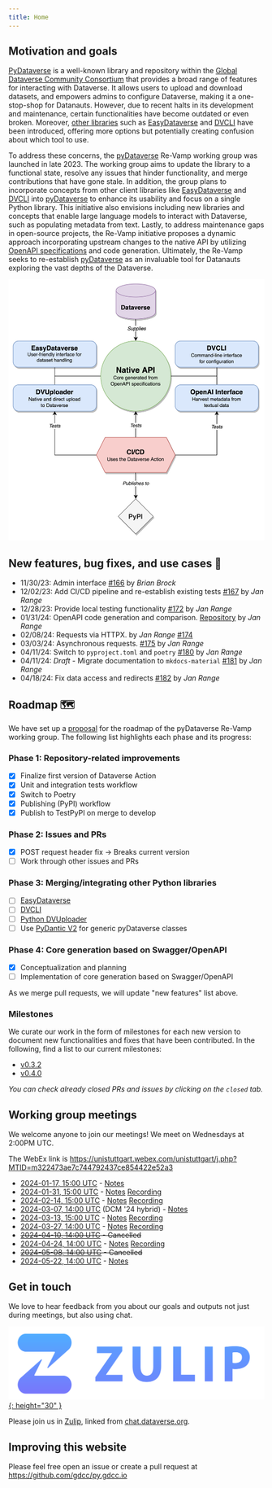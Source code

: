 ```yaml
---
title: Home
---
```


## Motivation and goals

[PyDataverse](https://github.com/gdcc/pyDataverse) is a well-known library and repository within the [Global Dataverse Community Consortium](https://github.com/gdcc) that provides a broad range of features for interacting with Dataverse. It allows users to upload and download datasets, and empowers admins to configure Dataverse, making it a one-stop-shop for Datanauts. However, due to recent halts in its development and maintenance, certain functionalities have become outdated or even broken. Moreover, [other libraries](https://guides.dataverse.org/en/latest/api/client-libraries.html#python) such as [EasyDataverse](https://github.com/gdcc/easyDataverse/tree/flexible-connect/) and [DVCLI](https://github.com/gdcc/dvcli) have been introduced, offering more options but potentially creating confusion about which tool to use.

To address these concerns, the [pyDataverse](https://github.com/gdcc/pyDataverse) Re-Vamp working group was launched in late 2023. The working group aims to update the library to a functional state, resolve any issues that hinder functionality, and merge contributions that have gone stale. In addition, the group plans to incorporate concepts from other client libraries like [EasyDataverse](https://github.com/gdcc/easyDataverse/tree/flexible-connect/) and [DVCLI](https://github.com/gdcc/dvcli) into [pyDataverse](https://github.com/gdcc/pyDataverse) to enhance its usability and focus on a single Python library. This initiative also envisions including new libraries and concepts that enable large language models to interact with Dataverse, such as populating metadata from text. Lastly, to address maintenance gaps in open-source projects, the Re-Vamp initiative proposes a dynamic approach incorporating upstream changes to the native API by utilizing [OpenAPI specifications](https://www.openapis.org) and code generation. Ultimately, the Re-Vamp seeks to re-establish [pyDataverse](https://github.com/gdcc/pyDataverse) as an invaluable tool for Datanauts exploring the vast depths of the Dataverse.

<p align="center">
  <img src="/imgs/overview.png" alt="overview" width="600"/>
</p>

## New features, bug fixes, and use cases 💎

- 11/30/23: Admin interface [#166](https://github.com/gdcc/pyDataverse/pull/166) by _Brian Brock_
- 12/02/23: Add CI/CD pipeline and re-establish existing tests [#167](https://github.com/gdcc/pyDataverse/pull/167) by _Jan Range_
- 12/28/23: Provide local testing functionality [#172](https://github.com/gdcc/pyDataverse/pull/172#issue-2058835054) by _Jan Range_
- 01/31/24: OpenAPI code generation and comparison. [Repository](https://github.com/JR-1991/pyDataverse-generation-analysis) by _Jan Range_
- 02/08/24: Requests via HTTPX. by _Jan Range_ [#174](https://github.com/gdcc/pyDataverse/pull/174#issue-2125828298)
- 03/03/24: Asynchronous requests. [#175](https://github.com/gdcc/pyDataverse/pull/175) by _Jan Range_
- 04/11/24: Switch to `pyproject.toml` and `poetry` [#180](https://github.com/gdcc/pyDataverse/pull/180) by _Jan Range_
- 04/11/24: _Draft_ - Migrate documentation to `mkdocs-material` [#181](https://github.com/gdcc/pyDataverse/pull/181) by _Jan Range_
- 04/18/24: Fix data access and redirects [#182](https://github.com/gdcc/pyDataverse/pull/182) by _Jan Range_

## Roadmap 🗺️

We have set up a [proposal](https://docs.google.com/document/d/15cd_I2caOX5ekJrGI_kTe2KibenMk6kZ4qy9y135_60/edit?usp=sharing) for the roadmap of the pyDataverse Re-Vamp working group. The following list highlights each phase and its progress:

### Phase 1: Repository-related improvements

- [x] Finalize first version of Dataverse Action
- [x] Unit and integration tests workflow
- [x] Switch to Poetry
- [x] Publishing (PyPI) workflow
- [x] Publish to TestPyPI on merge to develop

### Phase 2: Issues and PRs

- [x] POST request header fix → Breaks current version
- [ ] Work through other issues and PRs

### Phase 3: Merging/integrating other Python libraries

- [ ] [EasyDataverse](https://github.com/gdcc/easyDataverse/tree/flexible-connect/)
- [ ] [DVCLI](https://github.com/gdcc/dvcli)
- [ ] [Python DVUploader](https://github.com/gdcc/python-dvuploader/tree/main)
- [ ] Use [PyDantic V2](https://docs.pydantic.dev/latest/) for generic pyDataverse classes

### Phase 4: Core generation based on Swagger/OpenAPI

- [x] Conceptualization and planning
- [ ] Implementation of core generation based on Swagger/OpenAPI

As we merge pull requests, we will update "new features" list above.

### Milestones

We curate our work in the form of milestones for each new version to document new functionalities and fixes that have been contributed. In the following, find a list to our current milestones:

- [v0.3.2](https://github.com/gdcc/pyDataverse/milestone/7)
- [v0.4.0](https://github.com/gdcc/pyDataverse/milestone/8)

*You can check already closed PRs and issues by clicking on the `closed` tab.*

## Working group meetings

We welcome anyone to join our meetings! We meet on Wednesdays at 2:00PM UTC.

The WebEx link is <https://unistuttgart.webex.com/unistuttgart/j.php?MTID=m322473ae7c744792437ce854422e52a3>

- [2024-01-17, 15:00 UTC](https://time.is/compare/1500_17_Jan_2024_in_UTC) - [Notes](https://docs.google.com/document/d/1F6605qYajVfbgrVKNzSDNHjSsIAbMRhfC9STRfD-Z1Y/edit?usp=sharing)
- [2024-01-31, 15:00 UTC](https://time.is/compare/1500_31_Jan_2024_in_UTC) - [Notes](https://docs.google.com/document/d/18nwRey-OhBxheFFIrOPD_nSCrlyH0q31dujLQ0hVZQM/edit?usp=sharing) [Recording](https://drive.google.com/file/d/1P2YumJua5-oQk3CqWTPFz56UFe2TVexD/view?usp=share_link)
- [2024-02-14, 15:00 UTC](https://time.is/compare/1500_14_Feb_2024_in_UTC) - [Notes](https://docs.google.com/document/d/1FH77wrCgh7FqB6uTsap_Thll0JBf5O3_cjK9wcGU-3g/edit?usp=share_link) [Recording](https://drive.google.com/file/d/1OsjG03qZD2wCew1QOc4dxYv2ShbCslSV/view?usp=share_link)
- [2024-03-07, 14:00 UTC](https://time.is/compare/1400_7_Mar_2024_in_UTC) (DCM '24 hybrid) - [Notes](https://docs.google.com/document/d/13mPiXJlx8UoN-C2IV8ciIS0dxF2ZIo2HI8K_We8mdME/edit?usp=share_link)
- [2024-03-13, 15:00 UTC](https://time.is/compare/1500_13_Mar_2024_in_UTC) - [Notes](https://docs.google.com/document/d/19cGiPV3QFlwGXLOKUUzxbyai59yIlSoFV0GOv_Tc2XE/edit?usp=sharing) [Recording](https://drive.google.com/file/d/1kF5wV_w1Li7rgVXAaUpr5XOJiqgsYqTF/view?usp=share_link)
- [2024-03-27, 14:00 UTC](https://time.is/compare/1400_27_Mar_2024_in_UTC) - [Notes](https://docs.google.com/document/d/1zY_BOVwSzlIQ2bHI3cyjWO7R5lKSbN7Svqaj9F92Jf8/edit?usp=sharing) [Recording](https://drive.google.com/file/d/1BdaTgmhcqnfB4mReD5Ab4BViYYOC55Pu/view?usp=share_link)
- ~~[2024-04-10, 14:00 UTC](https://time.is/compare/1400_10_Apr_2024_in_UTC) - Cancelled~~
- [2024-04-24, 14:00 UTC](https://time.is/compare/1400_24_Apr_2024_in_UTC) - [Notes](https://docs.google.com/document/d/1zn6GIgbOxZZiVyP6sJ8hEa0zDTZq9RRhqckKUEx3fsA/edit?usp=sharing) [Recording](https://drive.google.com/file/d/1nQoAoYjWVnfIS2FOlq-GPBqyHxvl2fWT/view?usp=share_link)
- ~~[2024-05-08, 14:00 UTC](https://time.is/compare/1400_08_May_2024_in_UTC) - Cancelled~~
- [2024-05-22, 14:00 UTC](https://time.is/compare/1400_22_May_2024_in_UTC) - [Notes](https://docs.google.com/document/d/1EcArEHnyMAvbaiamWSlVhrZJdtqVPr6HmMSVkAx4vwA/edit?usp=sharing)

## Get in touch

We love to hear feedback from you about our goals and outputs not just during meetings, but also using chat.

[![](imgs/zulip.png){: height="30" }](https://dataverse.zulipchat.com/#narrow/stream/377090-python/topic/PyDataverse.20Re-Vamp)

Please join us in [Zulip](https://dataverse.zulipchat.com/#narrow/stream/377090-python/topic/PyDataverse.20Re-Vamp), linked from [chat.dataverse.org](https://chat.dataverse.org).

## Improving this website

Please feel free open an issue or create a pull request at <https://github.com/gdcc/py.gdcc.io>
